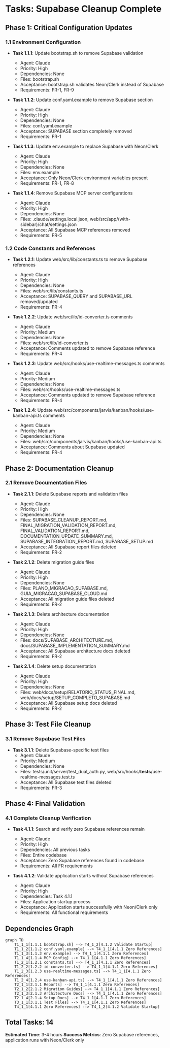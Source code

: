 # Tasks: Supabase Cleanup Complete

## Phase 1: Critical Configuration Updates
### 1.1 Environment Configuration
- **Task 1.1.1**: Update bootstrap.sh to remove Supabase validation
  - Agent: Claude
  - Priority: High
  - Dependencies: None
  - Files: bootstrap.sh
  - Acceptance: bootstrap.sh validates Neon/Clerk instead of Supabase
  - Requirements: FR-1, FR-9

- **Task 1.1.2**: Update conf.yaml.example to remove Supabase section
  - Agent: Claude
  - Priority: High
  - Dependencies: None
  - Files: conf.yaml.example
  - Acceptance: SUPABASE section completely removed
  - Requirements: FR-1

- **Task 1.1.3**: Update env.example to replace Supabase with Neon/Clerk
  - Agent: Claude
  - Priority: High
  - Dependencies: None
  - Files: env.example
  - Acceptance: Only Neon/Clerk environment variables present
  - Requirements: FR-1, FR-8

- **Task 1.1.4**: Remove Supabase MCP server configurations
  - Agent: Claude
  - Priority: High
  - Dependencies: None
  - Files: .claude/settings.local.json, web/src/app/(with-sidebar)/chat/settings.json
  - Acceptance: All Supabase MCP references removed
  - Requirements: FR-5

### 1.2 Code Constants and References
- **Task 1.2.1**: Update web/src/lib/constants.ts to remove Supabase references
  - Agent: Claude
  - Priority: High
  - Dependencies: None
  - Files: web/src/lib/constants.ts
  - Acceptance: SUPABASE_QUERY and SUPABASE_URL removed/updated
  - Requirements: FR-4

- **Task 1.2.2**: Update web/src/lib/id-converter.ts comments
  - Agent: Claude
  - Priority: Medium
  - Dependencies: None
  - Files: web/src/lib/id-converter.ts
  - Acceptance: Comments updated to remove Supabase reference
  - Requirements: FR-4

- **Task 1.2.3**: Update web/src/hooks/use-realtime-messages.ts comments
  - Agent: Claude
  - Priority: Medium
  - Dependencies: None
  - Files: web/src/hooks/use-realtime-messages.ts
  - Acceptance: Comments updated to remove Supabase reference
  - Requirements: FR-4

- **Task 1.2.4**: Update web/src/components/jarvis/kanban/hooks/use-kanban-api.ts comments
  - Agent: Claude
  - Priority: Medium
  - Dependencies: None
  - Files: web/src/components/jarvis/kanban/hooks/use-kanban-api.ts
  - Acceptance: Comments about Supabase updated
  - Requirements: FR-4

## Phase 2: Documentation Cleanup
### 2.1 Remove Documentation Files
- **Task 2.1.1**: Delete Supabase reports and validation files
  - Agent: Claude
  - Priority: High
  - Dependencies: None
  - Files: SUPABASE_CLEANUP_REPORT.md, FINAL_MIGRATION_VALIDATION_REPORT.md, FINAL_VALIDATION_REPORT.md, DOCUMENTATION_UPDATE_SUMMARY.md, SUPABASE_INTEGRATION_REPORT.md, SUPABASE_SETUP.md
  - Acceptance: All Supabase report files deleted
  - Requirements: FR-2

- **Task 2.1.2**: Delete migration guide files
  - Agent: Claude
  - Priority: High
  - Dependencies: None
  - Files: PLANO_MIGRACAO_SUPABASE.md, GUIA_MIGRACAO_SUPABASE_CLOUD.md
  - Acceptance: All migration guide files deleted
  - Requirements: FR-2

- **Task 2.1.3**: Delete architecture documentation
  - Agent: Claude
  - Priority: High
  - Dependencies: None
  - Files: docs/SUPABASE_ARCHITECTURE.md, docs/SUPABASE_IMPLEMENTATION_SUMMARY.md
  - Acceptance: All Supabase architecture docs deleted
  - Requirements: FR-2

- **Task 2.1.4**: Delete setup documentation
  - Agent: Claude
  - Priority: High
  - Dependencies: None
  - Files: web/docs/setup/RELATORIO_STATUS_FINAL.md, web/docs/setup/SETUP_COMPLETO_SUPABASE.md
  - Acceptance: All Supabase setup docs deleted
  - Requirements: FR-2

## Phase 3: Test File Cleanup
### 3.1 Remove Supabase Test Files
- **Task 3.1.1**: Delete Supabase-specific test files
  - Agent: Claude
  - Priority: Medium
  - Dependencies: None
  - Files: tests/unit/server/test_dual_auth.py, web/src/hooks/__tests__/use-realtime-messages.test.ts
  - Acceptance: All Supabase test files deleted
  - Requirements: FR-3

## Phase 4: Final Validation
### 4.1 Complete Cleanup Verification
- **Task 4.1.1**: Search and verify zero Supabase references remain
  - Agent: Claude
  - Priority: High
  - Dependencies: All previous tasks
  - Files: Entire codebase
  - Acceptance: Zero Supabase references found in codebase
  - Requirements: All FR requirements

- **Task 4.1.2**: Validate application starts without Supabase references
  - Agent: Claude
  - Priority: High
  - Dependencies: Task 4.1.1
  - Files: Application startup process
  - Acceptance: Application starts successfully with Neon/Clerk only
  - Requirements: All functional requirements

## Dependencies Graph
```mermaid
graph TD
    T1_1_1[1.1.1 bootstrap.sh] --> T4_1_2[4.1.2 Validate Startup]
    T1_1_2[1.1.2 conf.yaml.example] --> T4_1_1[4.1.1 Zero References]
    T1_1_3[1.1.3 env.example] --> T4_1_1[4.1.1 Zero References]
    T1_1_4[1.1.4 MCP Config] --> T4_1_1[4.1.1 Zero References]
    T1_2_1[1.2.1 constants.ts] --> T4_1_1[4.1.1 Zero References]
    T1_2_2[1.2.2 id-converter.ts] --> T4_1_1[4.1.1 Zero References]
    T1_2_3[1.2.3 use-realtime-messages.ts] --> T4_1_1[4.1.1 Zero References]
    T1_2_4[1.2.4 use-kanban-api.ts] --> T4_1_1[4.1.1 Zero References]
    T2_1_1[2.1.1 Reports] --> T4_1_1[4.1.1 Zero References]
    T2_1_2[2.1.2 Migration Guides] --> T4_1_1[4.1.1 Zero References]
    T2_1_3[2.1.3 Architecture Docs] --> T4_1_1[4.1.1 Zero References]
    T2_1_4[2.1.4 Setup Docs] --> T4_1_1[4.1.1 Zero References]
    T3_1_1[3.1.1 Test Files] --> T4_1_1[4.1.1 Zero References]
    T4_1_1[4.1.1 Zero References] --> T4_1_2[4.1.2 Validate Startup]
```

## Total Tasks: 14
**Estimated Time**: 3-4 hours
**Success Metrics**: Zero Supabase references, application runs with Neon/Clerk only
